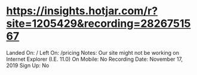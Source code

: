 # https://insights.hotjar.com/r?site=1205429&recording=2826751567

Landed On: /
Left On: /pricing
Notes: Our site might not be working on Internet Explorer (I.E. 11.0)
On Mobile: No
Recording Date: November 17, 2019
Sign Up: No